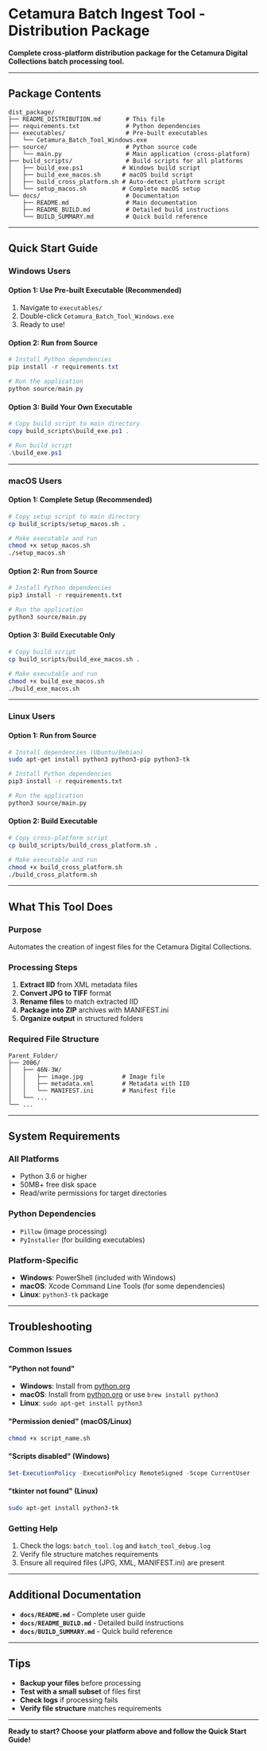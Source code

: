 # Cetamura Batch Ingest Tool - Distribution Package

**Complete cross-platform distribution package for the Cetamura Digital Collections batch processing tool.**

---

## Package Contents

```
dist_package/
├── README_DISTRIBUTION.md       # This file
├── requirements.txt             # Python dependencies
├── executables/                 # Pre-built executables
│   └── Cetamura_Batch_Tool_Windows.exe
├── source/                      # Python source code
│   └── main.py                  # Main application (cross-platform)
├── build_scripts/               # Build scripts for all platforms
│   ├── build_exe.ps1           # Windows build script
│   ├── build_exe_macos.sh      # macOS build script
│   ├── build_cross_platform.sh # Auto-detect platform script
│   └── setup_macos.sh          # Complete macOS setup
└── docs/                        # Documentation
    ├── README.md                # Main documentation
    ├── README_BUILD.md          # Detailed build instructions
    └── BUILD_SUMMARY.md         # Quick build reference
```

---

## Quick Start Guide

### **Windows Users**

#### Option 1: Use Pre-built Executable (Recommended)
1. Navigate to `executables/`
2. Double-click `Cetamura_Batch_Tool_Windows.exe`
3. Ready to use!

#### Option 2: Run from Source
```powershell
# Install Python dependencies
pip install -r requirements.txt

# Run the application
python source/main.py
```

#### Option 3: Build Your Own Executable
```powershell
# Copy build script to main directory
copy build_scripts\build_exe.ps1 .

# Run build script
.\build_exe.ps1
```

---

### **macOS Users**

#### Option 1: Complete Setup (Recommended)
```bash
# Copy setup script to main directory
cp build_scripts/setup_macos.sh .

# Make executable and run
chmod +x setup_macos.sh
./setup_macos.sh
```

#### Option 2: Run from Source
```bash
# Install Python dependencies
pip3 install -r requirements.txt

# Run the application
python3 source/main.py
```

#### Option 3: Build Executable Only
```bash
# Copy build script
cp build_scripts/build_exe_macos.sh .

# Make executable and run
chmod +x build_exe_macos.sh
./build_exe_macos.sh
```

---

### **Linux Users**

#### Option 1: Run from Source
```bash
# Install dependencies (Ubuntu/Debian)
sudo apt-get install python3 python3-pip python3-tk

# Install Python dependencies
pip3 install -r requirements.txt

# Run the application
python3 source/main.py
```

#### Option 2: Build Executable
```bash
# Copy cross-platform script
cp build_scripts/build_cross_platform.sh .

# Make executable and run
chmod +x build_cross_platform.sh
./build_cross_platform.sh
```

---

## What This Tool Does

### **Purpose**
Automates the creation of ingest files for the Cetamura Digital Collections.

### **Processing Steps**
1. **Extract IID** from XML metadata files
2. **Convert JPG to TIFF** format
3. **Rename files** to match extracted IID
4. **Package into ZIP** archives with MANIFEST.ini
5. **Organize output** in structured folders

### **Required File Structure**
```
Parent_Folder/
├── 2006/
│   ├── 46N-3W/
│   │   ├── image.jpg           # Image file
│   │   ├── metadata.xml        # Metadata with IID
│   │   └── MANIFEST.ini        # Manifest file
│   └── ...
└── ...
```

---

## System Requirements

### **All Platforms**
- Python 3.6 or higher
- 50MB+ free disk space
- Read/write permissions for target directories

### **Python Dependencies**
- `Pillow` (image processing)
- `PyInstaller` (for building executables)

### **Platform-Specific**
- **Windows**: PowerShell (included with Windows)
- **macOS**: Xcode Command Line Tools (for some dependencies)
- **Linux**: `python3-tk` package

---

## Troubleshooting

### **Common Issues**

#### "Python not found"
- **Windows**: Install from [python.org](https://www.python.org/downloads/)
- **macOS**: Install from [python.org](https://www.python.org/downloads/) or use `brew install python3`
- **Linux**: `sudo apt-get install python3`

#### "Permission denied" (macOS/Linux)
```bash
chmod +x script_name.sh
```

#### "Scripts disabled" (Windows)
```powershell
Set-ExecutionPolicy -ExecutionPolicy RemoteSigned -Scope CurrentUser
```

#### "tkinter not found" (Linux)
```bash
sudo apt-get install python3-tk
```

### **Getting Help**
1. Check the logs: `batch_tool.log` and `batch_tool_debug.log`
2. Verify file structure matches requirements
3. Ensure all required files (JPG, XML, MANIFEST.ini) are present

---

## Additional Documentation

- **`docs/README.md`** - Complete user guide
- **`docs/README_BUILD.md`** - Detailed build instructions  
- **`docs/BUILD_SUMMARY.md`** - Quick build reference

---

## Tips

- **Backup your files** before processing
- **Test with a small subset** of files first
- **Check logs** if processing fails
- **Verify file structure** matches requirements

---

**Ready to start? Choose your platform above and follow the Quick Start Guide!**
